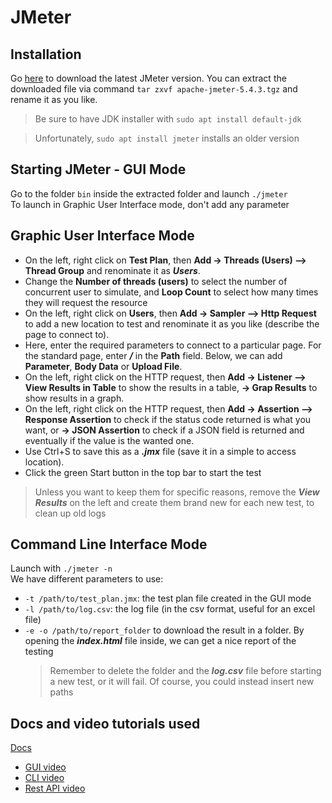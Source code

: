 # JMeter

## Installation
Go [here](https://jmeter.apache.org/download_jmeter.cgi) to download the latest JMeter version. 
You can extract the downloaded file via command `tar zxvf apache-jmeter-5.4.3.tgz` and rename it as you like.  
> Be sure to have JDK installer with `sudo apt install default-jdk`

> Unfortunately, `sudo apt install jmeter` installs an older version

## Starting JMeter - GUI Mode

Go to the folder `bin` inside the extracted folder and launch `./jmeter`  
To launch in Graphic User Interface mode, don't add any parameter

## Graphic User Interface Mode

- On the left, right click on **Test Plan**, then **Add -> Threads (Users) --> Thread Group** and renominate it as ***Users***.  
- Change the **Number of threads (users)** to select the number of concurrent user to simulate, and **Loop Count** to select how many times they will request the resource
- On the left, right click on **Users**, then **Add -> Sampler --> Http Request** to add a new location to test and renominate it as you like (describe the page to connect to).  
- Here, enter the required parameters to connect to a particular page. For the standard page, enter ***/*** in the **Path** field.  Below, we can add **Parameter**, **Body Data** or **Upload File**.
- On the left, right click on the HTTP request, then **Add -> Listener --> View Results in Table** to show the results in a table, **-> Grap Results** to show results in a graph.   
- On the left, right click on the HTTP request, then **Add -> Assertion --> Response Assertion** to check if the status code returned is what you want, or **-> JSON Assertion** to check if a JSON field is returned and eventually if the value is the wanted one.  
- Use Ctrl+S to save this as a ***.jmx*** file (save it in a simple to access location).  
- Click the green Start button in the top bar to start the test
> Unless you want to keep them for specific reasons, remove the ***View Results*** on the left and create them brand new for each new test, to clean up old logs

## Command Line Interface Mode

Launch with `./jmeter -n`  
We have different parameters to use:  
- `-t /path/to/test_plan.jmx`: the test plan file created in the GUI mode
- `-l /path/to/log.csv`: the log file (in the csv format, useful for an excel file)
- `-e -o /path/to/report_folder` to download the result in a folder. By opening the ***index.html*** file inside, we can get a nice report of the testing
    > Remember to delete the folder and the ***log.csv*** file before starting a new test, or it will fail. Of course, you could instead insert new paths

## Docs and video tutorials used

[Docs](https://jmeter.apache.org/usermanual/get-started.html)

- [GUI video](https://youtu.be/mXGcBvWYl-U)  
- [CLI video](https://youtu.be/tTgyrSWlj5s) 
- [Rest API video](https://youtu.be/RrQx_tmUosY)